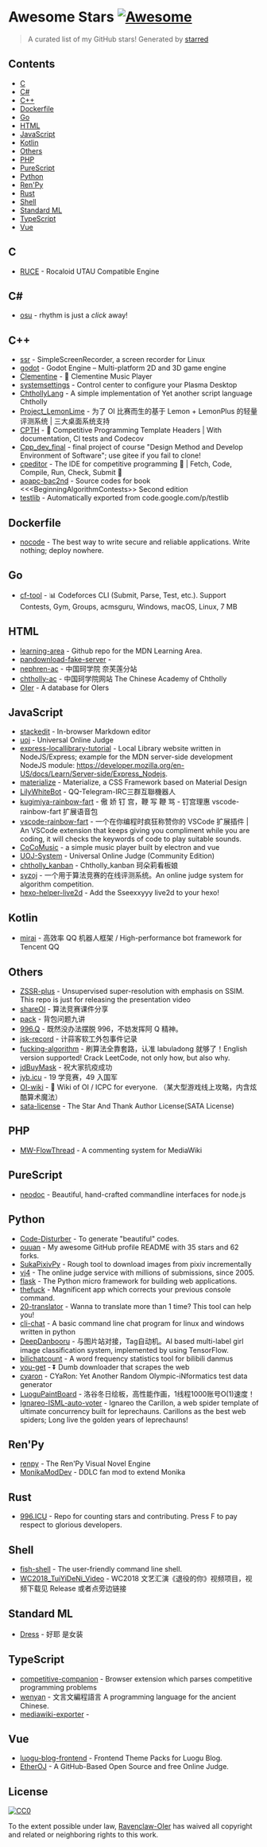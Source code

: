 # Awesome Stars [![Awesome](https://cdn.rawgit.com/sindresorhus/awesome/d7305f38d29fed78fa85652e3a63e154dd8e8829/media/badge.svg)](https://github.com/sindresorhus/awesome)

> A curated list of my GitHub stars!  Generated by [starred](https://github.com/maguowei/starred)


## Contents

  - [C](#c)
  - [C#](#c#)
  - [C++](#c++)
  - [Dockerfile](#dockerfile)
  - [Go](#go)
  - [HTML](#html)
  - [JavaScript](#javascript)
  - [Kotlin](#kotlin)
  - [Others](#others)
  - [PHP](#php)
  - [PureScript](#purescript)
  - [Python](#python)
  - [Ren'Py](#ren'py)
  - [Rust](#rust)
  - [Shell](#shell)
  - [Standard ML](#standard-ml)
  - [TypeScript](#typescript)
  - [Vue](#vue)

## C 

- [RUCE](https://github.com/Rocaloid/RUCE) - Rocaloid UTAU Compatible Engine

## C# # 

- [osu](https://github.com/ppy/osu) - rhythm is just a *click* away!

## C++ 

- [ssr](https://github.com/MaartenBaert/ssr) - SimpleScreenRecorder, a screen recorder for Linux
- [godot](https://github.com/godotengine/godot) - Godot Engine – Multi-platform 2D and 3D game engine
- [Clementine](https://github.com/clementine-player/Clementine) - :tangerine: Clementine Music Player
- [systemsettings](https://github.com/KDE/systemsettings) - Control center to configure your Plasma Desktop
- [ChthollyLang](https://github.com/PragmaTwice/ChthollyLang) - A simple implementation of Yet another script language Chtholly
- [Project_LemonLime](https://github.com/Project-LemonLime/Project_LemonLime) - 为了 OI 比赛而生的基于 Lemon + LemonPlus 的轻量评测系统 | 三大桌面系统支持
- [CPTH](https://github.com/ouuan/CPTH) - :star2: Competitive Programming Template Headers | With documentation, CI tests and Codecov
- [Cpp_dev_final](https://github.com/Hecate2/Cpp_dev_final) - final project of course "Design Method and Develop Environment of Software"; use gitee if you fail to clone!
- [cpeditor](https://github.com/cpeditor/cpeditor) - The IDE for competitive programming :tada: | Fetch, Code, Compile, Run, Check, Submit :rocket:
- [aoapc-bac2nd](https://github.com/aoapc-book/aoapc-bac2nd) - Source codes for book &lt;&lt;&lt;BeginningAlgorithmContests&gt;&gt; Second edition
- [testlib](https://github.com/MikeMirzayanov/testlib) - Automatically exported from code.google.com/p/testlib

## Dockerfile 

- [nocode](https://github.com/kelseyhightower/nocode) - The best way to write secure and reliable applications. Write nothing; deploy nowhere.

## Go 

- [cf-tool](https://github.com/xalanq/cf-tool) - :bar_chart: Codeforces CLI (Submit, Parse, Test, etc.). Support Contests, Gym, Groups, acmsguru, Windows, macOS, Linux, 7 MB

## HTML 

- [learning-area](https://github.com/mdn/learning-area) - Github repo for the MDN Learning Area.
- [pandownload-fake-server](https://github.com/TkzcM/pandownload-fake-server) - 
- [nephren-ac](https://github.com/lin714093880/nephren-ac) - 中国珂学院 奈芙莲分站
- [chtholly-ac](https://github.com/lin714093880/chtholly-ac) - 中国珂学院网站 The Chinese Academy of Chtholly
- [OIer](https://github.com/nocrizwang/OIer) - A database for OIers

## JavaScript 

- [stackedit](https://github.com/benweet/stackedit) - In-browser Markdown editor
- [uoj](https://github.com/vfleaking/uoj) - Universal Online Judge
- [express-locallibrary-tutorial](https://github.com/mdn/express-locallibrary-tutorial) - Local Library website written in NodeJS/Express; example for the MDN server-side development NodeJS module: https://developer.mozilla.org/en-US/docs/Learn/Server-side/Express_Nodejs.
- [materialize](https://github.com/Dogfalo/materialize) - Materialize, a CSS Framework based on Material Design
- [LilyWhiteBot](https://github.com/lziad/LilyWhiteBot) - QQ-Telegram-IRC三群互聯機器人
- [kugimiya-rainbow-fart](https://github.com/zthxxx/kugimiya-rainbow-fart) - 傲 娇 钉 宫，鞭 写 鞭 骂  -  钉宫理惠 vscode-rainbow-fart 扩展语音包
- [vscode-rainbow-fart](https://github.com/SaekiRaku/vscode-rainbow-fart) - 一个在你编程时疯狂称赞你的 VSCode 扩展插件 | An VSCode extension that keeps giving you compliment while you are coding, it will checks the keywords of code to play suitable sounds.
- [CoCoMusic](https://github.com/xtuJSer/CoCoMusic) - a simple music player built by electron and vue
- [UOJ-System](https://github.com/UniversalOJ/UOJ-System) - Universal Online Judge (Community Edition)
- [chtholly_kanban](https://github.com/akikowork/chtholly_kanban) - Chtholly_kanban 珂朵莉看板娘
- [syzoj](https://github.com/syzoj/syzoj) - 一个用于算法竞赛的在线评测系统。An online judge system for algorithm competition.
- [hexo-helper-live2d](https://github.com/EYHN/hexo-helper-live2d) - Add the Sseexxyyy live2d to your hexo!

## Kotlin 

- [mirai](https://github.com/mamoe/mirai) - 高效率 QQ 机器人框架 / High-performance bot framework for Tencent QQ

## Others 

- [ZSSR-plus](https://github.com/Hecate2/ZSSR-plus) - Unsupervised super-resolution with emphasis on SSIM. This repo is just for releasing the presentation video
- [shareOI](https://github.com/hzwer/shareOI) - 算法竞赛课件分享
- [pack](https://github.com/tianyicui/pack) - 背包问题九讲
- [996.Q](https://github.com/alexddhuang/996.Q) - 既然没办法摆脱 996，不妨发挥阿 Q 精神。
- [jsk-record](https://github.com/jsk-record/jsk-record) - 计蒜客软工外包事件记录
- [fucking-algorithm](https://github.com/labuladong/fucking-algorithm) - 刷算法全靠套路，认准 labuladong 就够了！English version supported! Crack LeetCode, not only how, but also why.
- [jdBuyMask](https://github.com/cycz/jdBuyMask) - 祝大家抗疫成功
- [jyb.icu](https://github.com/jybicu/jyb.icu) - 19 学竞赛，49 入国军
- [OI-wiki](https://github.com/OI-wiki/OI-wiki) - :star2: Wiki of OI / ICPC for everyone. （某大型游戏线上攻略，内含炫酷算术魔法）
- [sata-license](https://github.com/zTrix/sata-license) - The Star And Thank Author License(SATA License)

## PHP 

- [MW-FlowThread](https://github.com/nbdd0121/MW-FlowThread) - A commenting system for MediaWiki

## PureScript 

- [neodoc](https://github.com/felixSchl/neodoc) - Beautiful, hand-crafted commandline interfaces for node.js

## Python 

- [Code-Disturber](https://github.com/ouuan/Code-Disturber) - To generate "beautiful" codes.
- [ouuan](https://github.com/ouuan/ouuan) - My awesome GitHub profile README with 35 stars and 62 forks.
- [SukaPixivPy](https://github.com/Hecate2/SukaPixivPy) - Rough tool to download images from pixiv incrementally
- [vj4](https://github.com/vijos/vj4) - The online judge service with millions of submissions, since 2005.
- [flask](https://github.com/pallets/flask) - The Python micro framework for building web applications.
- [thefuck](https://github.com/nvbn/thefuck) - Magnificent app which corrects your previous console command.
- [20-translator](https://github.com/isnowify/20-translator) - Wanna to translate more than 1 time? This tool can help you!
- [cli-chat](https://github.com/ehrenjn/cli-chat) - A basic command line chat program for linux and windows written in python
- [DeepDanbooru](https://github.com/akikowork/DeepDanbooru) - 与图片站对接，Tag自动机。AI based multi-label girl image classification system, implemented by using TensorFlow.
- [bilichatcount](https://github.com/JoanYu/bilichatcount) - A word frequency statistics tool for bilibili danmus
- [you-get](https://github.com/soimort/you-get) - :arrow_double_down: Dumb downloader that scrapes the web
- [cyaron](https://github.com/luogu-dev/cyaron) - CYaRon: Yet Another Random Olympic-iNformatics test data generator
- [LuoguPaintBoard](https://github.com/Hecate2/LuoguPaintBoard) - 洛谷冬日绘板，高性能作画，1线程1000账号O(1)速度！
- [Ignareo-ISML-auto-voter](https://github.com/Hecate2/Ignareo-ISML-auto-voter) - Ignareo the Carillon, a web spider template of ultimate concurrency built for leprechauns. Carillons as the best web spiders; Long live the golden years of leprechauns!

## Ren'Py 

- [renpy](https://github.com/renpy/renpy) - The Ren'Py Visual Novel Engine
- [MonikaModDev](https://github.com/Monika-After-Story/MonikaModDev) - DDLC fan mod to extend Monika

## Rust 

- [996.ICU](https://github.com/996icu/996.ICU) - Repo for counting stars and contributing. Press F to pay respect to glorious developers.

## Shell 

- [fish-shell](https://github.com/fish-shell/fish-shell) - The user-friendly command line shell.
- [WC2018_TuiYiDeNi_Video](https://github.com/Menci/WC2018_TuiYiDeNi_Video) - WC2018 文艺汇演《退役的你》视频项目，视频下载见 Release 或者点旁边链接

## Standard ML 

- [Dress](https://github.com/komeiji-satori/Dress) - 好耶  是女装

## TypeScript 

- [competitive-companion](https://github.com/jmerle/competitive-companion) - Browser extension which parses competitive programming problems
- [wenyan](https://github.com/wenyan-lang/wenyan) - 文言文編程語言 A programming language for the ancient Chinese.
- [mediawiki-exporter](https://github.com/nzh63/mediawiki-exporter) - 

## Vue 

- [luogu-blog-frontend](https://github.com/luogu-dev/luogu-blog-frontend) - Frontend Theme Packs for Luogu Blog.
- [EtherOJ](https://github.com/EtherOJ/EtherOJ) - A GitHub-Based Open Source and free Online Judge.


## License

[![CC0](http://mirrors.creativecommons.org/presskit/buttons/88x31/svg/cc-zero.svg)](https://creativecommons.org/publicdomain/zero/1.0/)

To the extent possible under law, [Ravenclaw-OIer](https://github.com/Ravenclaw-OIer) has waived all copyright and related or neighboring rights to this work.

